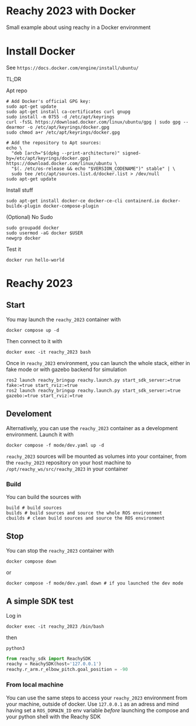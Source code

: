 # Reachy 2023 with Docker
Small example about using reachy in a Docker environment
# Install Docker
See `https://docs.docker.com/engine/install/ubuntu/`

TL;DR

Apt repo
```commandline
# Add Docker's official GPG key:
sudo apt-get update
sudo apt-get install ca-certificates curl gnupg
sudo install -m 0755 -d /etc/apt/keyrings
curl -fsSL https://download.docker.com/linux/ubuntu/gpg | sudo gpg --dearmor -o /etc/apt/keyrings/docker.gpg
sudo chmod a+r /etc/apt/keyrings/docker.gpg

# Add the repository to Apt sources:
echo \
  "deb [arch="$(dpkg --print-architecture)" signed-by=/etc/apt/keyrings/docker.gpg] https://download.docker.com/linux/ubuntu \
  "$(. /etc/os-release && echo "$VERSION_CODENAME")" stable" | \
  sudo tee /etc/apt/sources.list.d/docker.list > /dev/null
sudo apt-get update
```
Install stuff
```commandline
sudo apt-get install docker-ce docker-ce-cli containerd.io docker-buildx-plugin docker-compose-plugin
```

(Optional) No Sudo
```commandline
sudo groupadd docker
sudo usermod -aG docker $USER
newgrp docker
```

Test it
```commandline
docker run hello-world
```

# Reachy 2023
## Start
You may launch the `reachy_2023` container with
```
docker compose up -d
```
Then connect to it with
```
docker exec -it reachy_2023 bash
```

Once in `reachy_2023` environment, you can launch the whole stack, either in fake mode or with gazebo backend for simulation
```
ros2 launch reachy_bringup reachy.launch.py start_sdk_server:=true fake:=true start_rviz:=true
ros2 launch reachy_bringup reachy.launch.py start_sdk_server:=true gazebo:=true start_rviz:=true
```

## Develoment
Alternatively, you can use the `reachy_2023` container as a development environment.
Launch it with 
```
docker compose -f mode/dev.yaml up -d
```
`reachy_2023` sources will be mounted as volumes into your container, from the `reachy_2023` repository on your host machine to `/opt/reachy_ws/src/reachy_2023` in your container

### Build
You can build the sources with
```
build # build sources
builds # build sources and source the whole ROS environment
cbuilds # clean build sources and source the ROS environment
```

## Stop
You can stop the `reachy_2023` container with
```
docker compose down
```
or
```
docker compose -f mode/dev.yaml down # if you launched the dev mode

```

## A simple SDK test
Log in
```commandline
docker exec -it reachy_2023 /bin/bash
```
then
```commandline
python3
```
```python
from reachy_sdk import ReachySDK
reachy = ReachySDK(host='127.0.0.1')
reachy.r_arm.r_elbow_pitch.goal_position = -90
```
### From local machine
You can use the same steps to access your `reachy_2023` environment from your machine, outside of docker.
Use `127.0.0.1` as an adress and mind having set a `ROS_DOMAIN_ID` env variable *before* launching the compose and your python shell with the Reachy SDK
